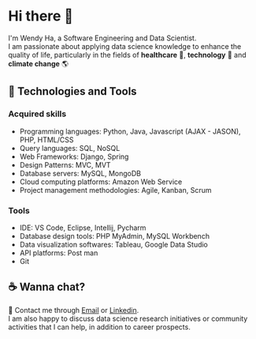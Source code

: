 # Hi there 👋
I'm Wendy Ha, a Software Engineering and Data Scientist. <br/>
I am passionate about applying data science knowledge to enhance the quality of life, particularly in the fields of **healthcare** 💊, **technology** 🌳  and **climate change** 🌎
## 🔭 Technologies and Tools  
### Acquired skills 
- Programming languages: Python, Java, Javascript (AJAX - JASON), PHP, HTML/CSS
- Query languages: SQL, NoSQL
- Web Frameworks: Django, Spring
- Design Patterns: MVC, MVT
- Database servers: MySQL, MongoDB
- Cloud computing platforms: Amazon Web Service
- Project management methodologies: Agile, Kanban, Scrum
### Tools
- IDE: VS Code, Eclipse, Intellij, Pycharm
- Database design tools: PHP MyAdmin, MySQL Workbench
- Data visualization softwares: Tableau, Google Data Studio
- API platforms: Post man
- Git
## ☕ Wanna chat?    
💌  Contact me through [Email](mailto:wendyha.sut@gmail.com) or [Linkedin](https://www.linkedin.com/in/wendyhatuyen/).<br/>
I am also happy to discuss data science research initiatives or community activities that I can help, in addition to career prospects.
